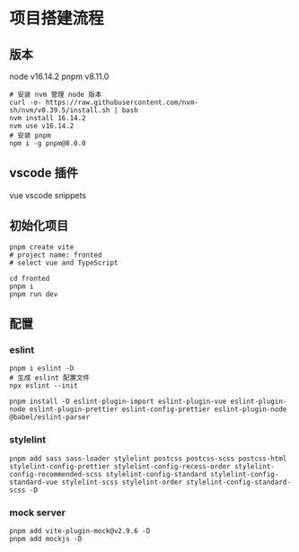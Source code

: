 # 项目搭建流程

## 版本

node v16.14.2
pnpm v8.11.0

```shell
# 安装 nvm 管理 node 版本
curl -o- https://raw.githubusercontent.com/nvm-sh/nvm/v0.39.5/install.sh | bash
nvm install 16.14.2
nvm use v16.14.2
# 安装 pnpm
npm i -g pnpm@8.0.0
```

## vscode 插件

vue vscode snippets

## 初始化项目

```shell
pnpm create vite
# project name: fronted
# select vue and TypeScript

cd fronted
pnpm i
pnpm run dev
```

## 配置

### eslint

```shell
pnpm i eslint -D
# 生成 eslint 配置文件
npx eslint --init

pnpm install -D eslint-plugin-import eslint-plugin-vue eslint-plugin-node eslint-plugin-prettier eslint-config-prettier eslint-plugin-node @babel/eslint-parser
```

### stylelint

```shell
pnpm add sass sass-loader stylelint postcss postcss-scss postcss-html stylelint-config-prettier stylelint-config-recess-order stylelint-config-recommended-scss stylelint-config-standard stylelint-config-standard-vue stylelint-scss stylelint-order stylelint-config-standard-scss -D
```

### mock server

```shell
pnpm add vite-plugin-mock@v2.9.6 -D
pnpm add mockjs -D
```
